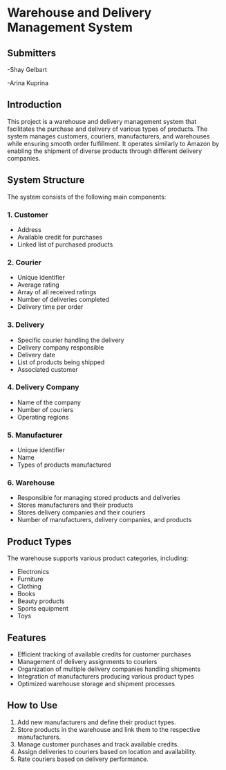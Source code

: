 # Warehouse and Delivery Management System
## Submitters
-Shay Gelbart 

-Arina Kuprina

## Introduction

This project is a warehouse and delivery management system that facilitates the purchase and delivery of various types of products. The system manages customers, couriers, manufacturers, and warehouses while ensuring smooth order fulfillment. It operates similarly to Amazon by enabling the shipment of diverse products through different delivery companies.

## System Structure

The system consists of the following main components:

### 1. Customer

- Address
- Available credit for purchases
- Linked list of purchased products

### 2. Courier

- Unique identifier
- Average rating
- Array of all received ratings
- Number of deliveries completed
- Delivery time per order

### 3. Delivery

- Specific courier handling the delivery
- Delivery company responsible
- Delivery date
- List of products being shipped
- Associated customer

### 4. Delivery Company

- Name of the company
- Number of couriers
- Operating regions

### 5. Manufacturer

- Unique identifier
- Name
- Types of products manufactured

### 6. Warehouse

- Responsible for managing stored products and deliveries
- Stores manufacturers and their products
- Stores delivery companies and their couriers
- Number of manufacturers, delivery companies, and products

## Product Types

The warehouse supports various product categories, including:

- Electronics
- Furniture
- Clothing
- Books
- Beauty products
- Sports equipment
- Toys

## Features

- Efficient tracking of available credits for customer purchases
- Management of delivery assignments to couriers
- Organization of multiple delivery companies handling shipments
- Integration of manufacturers producing various product types
- Optimized warehouse storage and shipment processes

## How to Use

1. Add new manufacturers and define their product types.
2. Store products in the warehouse and link them to the respective manufacturers.
3. Manage customer purchases and track available credits.
4. Assign deliveries to couriers based on location and availability.
5. Rate couriers based on delivery performance.


